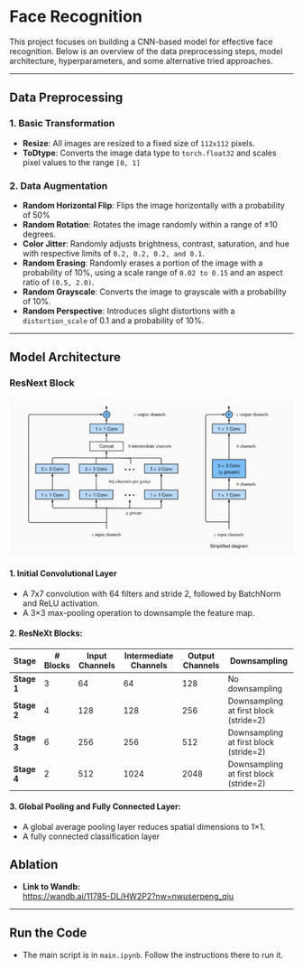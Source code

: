 # Face Recognition 

This project focuses on building a CNN-based model for effective face recognition. Below is an overview of the data preprocessing steps, model architecture, hyperparameters, and some alternative tried approaches.

---
## Data Preprocessing
### 1. Basic Transformation
- **Resize**: All images are resized to a fixed size of `112x112` pixels. 
- **ToDtype**: Converts the image data type to `torch.float32` and scales pixel values to the range `[0, 1]`

### 2. Data Augmentation
- **Random Horizontal Flip**: Flips the image horizontally with a probability of 50%
- **Random Rotation**: Rotates the image randomly within a range of ±10 degrees.
- **Color Jitter**: Randomly adjusts brightness, contrast, saturation, and hue with respective limits of `0.2, 0.2, 0.2, and 0.1`.
- **Random Erasing**: Randomly erases a portion of the image with a probability of 10%, using a scale range of `0.02 to 0.15` and an aspect ratio of `(0.5, 2.0)`.
- **Random Grayscale**: Converts the image to grayscale with a probability of 10%.
- **Random Perspective**: Introduces slight distortions with a `distortion_scale` of 0.1 and a probability of 10%.

---
## Model Architecture
### ResNext Block
<img src="figs/ResNext.png" alt="model archeitecture" width="600"/>

#### 1. Initial Convolutional Layer
- A 7x7 convolution with 64 filters and stride 2, followed by BatchNorm and ReLU activation.  
- A 3×3 max-pooling operation to downsample the feature map.

#### 2. ResNeXt Blocks:
| Stage    | # Blocks | Input Channels | Intermediate Channels | Output Channels | Downsampling                                |
|----------|---------|----------------|-----------------------|-----------------|--------------------------------------------|
| **Stage 1** | 3       | 64             | 64                    | 128             | No downsampling                            |
| **Stage 2** | 4       | 128            | 128                   | 256             | Downsampling at first block (stride=2)     |
| **Stage 3** | 6       | 256            | 256                   | 512             | Downsampling at first block (stride=2)     |
| **Stage 4** | 2       | 512            | 1024                  | 2048            | Downsampling at first block (stride=2)     |


#### 3. Global Pooling and Fully Connected Layer:
- A global average pooling layer reduces spatial dimensions to 1×1.
- A fully connected classification layer



## Ablation 
- **Link to Wandb:**  
https://wandb.ai/11785-DL/HW2P2?nw=nwuserpeng_qiu

---

## Run the Code  
- The main script is in `main.ipynb`. Follow the instructions there to run it. 